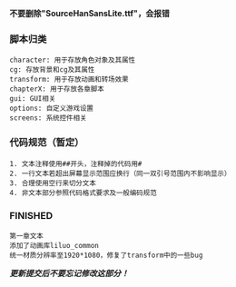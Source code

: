 **不要删除"SourceHanSansLite.ttf"，会报错**

### 脚本归类  
    character: 用于存放角色对象及其属性  
    cg: 存放背景和cg及其属性  
    transform: 用于存放动画和转场效果  
    chapterX: 用于存放各章脚本  
    gui: GUI相关  
    options: 自定义游戏设置  
    screens: 系统控件相关  


### 代码规范（暂定）
    1. 文本注释使用##开头，注释掉的代码用#
    2. 一行文本若超出屏幕显示范围应换行（同一双引号范围内不影响显示）
    3. 合理使用空行来切分文本
    4. 非文本部分参照代码格式要求及一般编码规范

### FINISHED
    第一章文本  
    添加了动画库liluo_common  
    统一材质分辨率至1920*1080，修复了transform中的一些bug  
    

***更新提交后不要忘记修改这部分！***